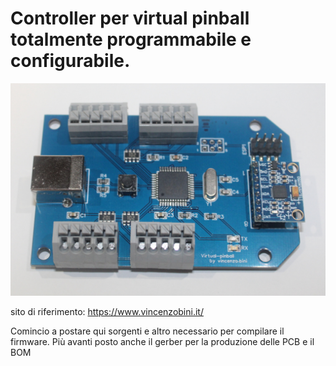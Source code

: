 # Controller per virtual pinball totalmente programmabile e configurabile.

![Alt text](pinball_controller.jpg?raw=true "Pinball Controller")

sito di riferimento: https://www.vincenzobini.it/

Comincio a postare qui sorgenti e altro necessario per compilare il firmware.
Più avanti posto anche il gerber per la produzione delle PCB e il BOM

